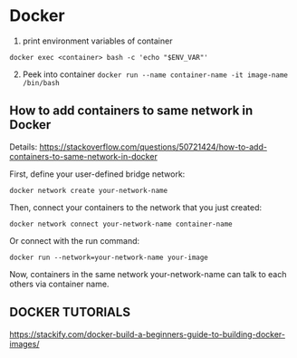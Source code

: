 # Docker

1. print environment variables of container

```docker exec <container> bash -c 'echo "$ENV_VAR"'```

2. Peek into container
```docker run --name container-name -it image-name /bin/bash```


## How to add containers to same network in Docker
Details: https://stackoverflow.com/questions/50721424/how-to-add-containers-to-same-network-in-docker

First, define your user-defined bridge network:
```
docker network create your-network-name
```

Then, connect your containers to the network that you just created:
```
docker network connect your-network-name container-name
```

Or connect with the run command:
```
docker run --network=your-network-name your-image
```

Now, containers in the same network your-network-name can talk to each others via container name.


## DOCKER TUTORIALS
https://stackify.com/docker-build-a-beginners-guide-to-building-docker-images/
